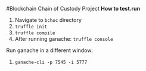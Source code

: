 #Blockchain Chain of Custody Project
**How to test.run**
1. Navigate to `bchoc` directory
2. `truffle init`
3. `truffle compile`
4. After running ganache: `truffle console`

Run ganache in a different window:
1. `ganache-cli -p 7545 -i 5777`
